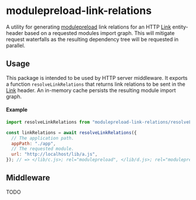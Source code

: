 # modulepreload-link-relations

A utility for generating [modulepreload](https://developer.mozilla.org/en-US/docs/Web/HTML/Attributes/rel/modulepreload) link relations for an HTTP [Link](https://developer.mozilla.org/en-US/docs/Web/HTTP/Headers/Link) entity-header based on a requested modules import graph. This will mitigate request waterfalls as the resulting dependency tree will be requested in parallel.

## Usage

This package is intended to be used by HTTP server middleware. It exports a function `resolveLinkRelations` that returns link relations to be sent in the [Link](https://developer.mozilla.org/en-US/docs/Web/HTTP/Headers/Link) header. An in-memory cache persists the resulting module import graph.

#### Example

```js
import resolveLinkRelations from "modulepreload-link-relations/resolveLinkRelations.mjs";

const linkRelations = await resolveLinkRelations({
  // The application path.
  appPath: "./app",
  // The requested module.
  url: "http://localhost/lib/a.js",
}); // => </lib/c.js>; rel="modulepreload", </lib/d.js>; rel="modulepreload"
```

## Middleware

TODO
